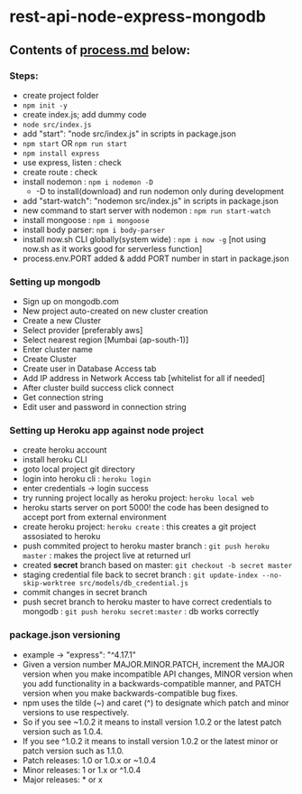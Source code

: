 # rest-api-node-express-mongodb

## Contents of [process.md](process.md) below:

### Steps:
- create project folder
- `npm init -y`
- create index.js; add dummy code
- `node src/index.js`
- add "start": "node src/index.js" in scripts in package.json
- `npm start` OR `npm run start`
- `npm install express`
- use express, listen : check
- create route : check
- install nodemon : `npm i nodemon -D`
    - -D to install(download) and run nodemon only during development
- add "start-watch": "nodemon src/index.js" in scripts in package.json
- new command to start server with nodemon : `npm run start-watch`
- install mongoose : `npm i mongoose`
- install body parser: `npm i body-parser`
- install now.sh CLI globally(system wide) : `npm i now -g` [not using now.sh as it works good for serverless function]
- process.env.PORT added & addd PORT number in start in package.json

### Setting up mongodb
- Sign up on mongodb.com
- New project auto-created on new cluster creation
- Create a new Cluster
- Select provider [preferably aws]
- Select nearest region [Mumbai (ap-south-1)]
- Enter cluster name
- Create Cluster
- Create user in Database Access tab
- Add IP address in Network Access tab [whitelist for all if needed]
- After cluster build success click connect
- Get connection string
- Edit user and password in connection string

### Setting up Heroku app against node project
- create heroku account
- install heroku CLI
- goto local project git directory
- login into heroku cli : `heroku login`
- enter credentials -> login success
- try running project locally as heroku project: `heroku local web`
- heroku starts server on port 5000! the code has been designed to accept port from external environment
- create heroku project: `heroku create` : this creates a git project assosiated to heroku
- push commited project to heroku master branch : `git push heroku master` : makes the project live at returned url
- created **secret** branch based on master: `git checkout -b secret master`
- staging credential file back to secret branch : `git update-index --no-skip-worktree src/models/db_credential.js`
- commit changes in secret branch
- push secret branch to heroku master to have correct credentials to mongodb : `git push heroku secret:master` : db works correctly

### package.json versioning
- example -> "express": "^4.17.1"
- Given a version number MAJOR.MINOR.PATCH, increment the MAJOR version when you make incompatible API changes, MINOR version when you add functionality in a backwards-compatible manner, and PATCH version when you make backwards-compatible bug fixes.
- npm uses the tilde (~) and caret (^) to designate which patch and minor versions to use respectively.
- So if you see ~1.0.2 it means to install version 1.0.2 or the latest patch version such as 1.0.4.
- If you see ^1.0.2 it means to install version 1.0.2 or the latest minor or patch version such as 1.1.0.
- Patch releases: 1.0 or 1.0.x or ~1.0.4
- Minor releases: 1 or 1.x or ^1.0.4
- Major releases: * or x